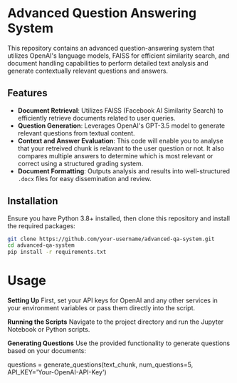 # Advanced Question Answering System

This repository contains an advanced question-answering system that utilizes OpenAI's language models, FAISS for efficient similarity search, and document handling capabilities to perform detailed text analysis and generate contextually relevant questions and answers.

## Features

- **Document Retrieval**: Utilizes FAISS (Facebook AI Similarity Search) to efficiently retrieve documents related to user queries.
- **Question Generation**: Leverages OpenAI's GPT-3.5 model to generate relevant questions from textual content.
- **Context and Answer Evaluation**: This code will enable you to analyse that your retreived chunk is relavant to the user question or not. It also compares multiple answers to determine which is most relevant or correct using a structured grading system.
- **Document Formatting**: Outputs analysis and results into well-structured `.docx` files for easy dissemination and review.

## Installation

Ensure you have Python 3.8+ installed, then clone this repository and install the required packages:

```bash
git clone https://github.com/your-username/advanced-qa-system.git
cd advanced-qa-system
pip install -r requirements.txt
```

# Usage
**Setting Up**
First, set your API keys for OpenAI and any other services in your environment variables or pass them directly into the script.

**Running the Scripts**
Navigate to the project directory and run the Jupyter Notebook or Python scripts.

**Generating Questions**
Use the provided functionality to generate questions based on your documents:

questions = generate_questions(text_chunk, num_questions=5, API_KEY='Your-OpenAI-API-Key')

